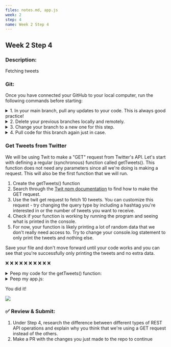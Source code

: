 ```yaml
---
files: notes.md, app.js
week: 2
step: 4
name: Week 2 Step 4
---
```


## Week 2 Step 4

### Description:
Fetching tweets

### Git:

Once you have connected your GitHub to your local computer, run the following commands before starting:
<details><summary>1. In your main branch, pull any updates to your code. This is always good practice!</summary>
	
	git pull
</details>

<details><summary>2. Delete your previous branches locally and remotely.</summary>
	
	git branch -d [previousBranchName]
	git push origin --delete [previousBranchName]
</details>

<details><summary>3. Change your branch to a new one for this step.</summary>
	
	git checkout -b w1s2
</details>

<details><summary>4. Pull code for this branch again just in case.</summary>
	
	git pull
</details>

### Get Tweets from Twitter

We will be using Twit to make a "GET" request from Twitter's API. Let's start with defining a regular (synchronous) function called getTweets(). This function does not need any parameters since all we're doing is making a request. This will also be the first function that we will run.

1. Create the getTweets() function
2. Search through the [Twit npm documentation](https://www.npmjs.com/package/twit) to find how to make the GET request.
3. Use the twit get request to fetch 10 tweets. You can customize this request - try changing the query type by including a hashtag you're interested in or the number of tweets you want to receive.
4. Check if your function is working by running the program and seeing what is printed in the console.
5. For now, your function is likely printing a lot of random data that we don't really need access to. Try to change your console.log statement to only print the tweets and nothing else.

Save your file and don't move forward until your code works and you can see that you're successfully only printing the tweets and no extra data.

❌ ❌ ❌ ❌ ❌ ❌ ❌ ❌ ❌ ❌ 

<details><summary>Peep my code for the getTweets() function:</summary>

  function getTweets() {
    T.get('search/tweets', { q: '#btsarmy since:2021-01-31', count: 10 , language: 'en'}, function(err, data, response) {
      console.log(data)
    })
  }
</details>

<details><summary>Peep my app.js:</summary>

  // importing the twit npm package
  var Twit = require('twit')

  // creating an object that will hold all Twitter keys
  var T = new Twit({
    consumer_key:         process.env.CONSUMER_KEY,
    consumer_secret:      process.env.CONSUMER_SECRET,
    access_token:         process.env.ACCESS_TOKEN,
    access_token_secret:  process.env.ACCESS_TOKEN_SECRET,
    timeout_ms:           60*1000,  // optional HTTP request timeout to apply to all requests.
    strictSSL:            true,     // optional - requires SSL certificates to be valid.
  })

  // uses the Twitter API client, twit, to make a get request and fetch 10 tweets with hashtag #btsarmy since Jan 31st 2021

  function getTweets() {
    T.get('search/tweets', { q: '#btsarmy since:2021-01-31', count: 10 , language: 'en'}, function(err, data, response) {
      //console.log(data);
      for(var i = 0; i < 10; i++)
          console.log(data.statuses[i].id_str);
      }
    })
  }

  // call the getTweets() function
  getTweets();
</details>

You did it!

![](https://media.giphy.com/media/McOXfLCpYA6mAQkKDj/giphy-downsized.gif)

### ✅ Review & Submit:

1. Under Step 4, research the difference between different types of REST API operations and explain why you think that we're using a GET request instead of the others.
2. Make a PR with the changes you just made to the repo to continue